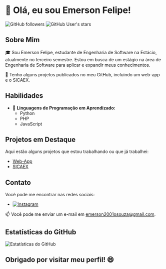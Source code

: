 # 👋 Olá, eu sou Emerson Felipe!

![GitHub followers](https://img.shields.io/github/followers/seu-usuario-github?style=social)
![GitHub User's stars](https://img.shields.io/github/stars/seu-usuario-github?style=social)

## Sobre Mim

🎓 Sou Emerson Felipe, estudante de Engenharia de Software na Estácio, atualmente no terceiro semestre. Estou em busca de um estágio na área de Engenharia de Software para aplicar e expandir meus conhecimentos.

💼 Tenho alguns projetos publicados no meu GitHub, incluindo um web-app e o SICAEX.

## Habilidades

- 📜 **Linguagens de Programação em Aprendizado:**
  - Python
  - PHP
  - JavaScript

## Projetos em Destaque

Aqui estão alguns projetos que estou trabalhando ou que já trabalhei:

- [Web-App](link-para-o-projeto)
- [SICAEX](link-para-o-projeto)

## Contato

Você pode me encontrar nas redes sociais:

- [![Instagram](https://img.shields.io/badge/-Instagram-E4405F?style=flat-square&logo=Instagram&logoColor=white&link=https://instagram.com/001.souza/)](https://instagram.com/001.souza/)

📫 Você pode me enviar um e-mail em [emerson2001osouza@gmail.com](mailto:emerson2001osouza@gmail.com).

## Estatísticas do GitHub

![Estatísticas do GitHub](https://github-readme-stats.vercel.app/api?username=seu-usuario-github&show_icons=true)

## Obrigado por visitar meu perfil! 😄

